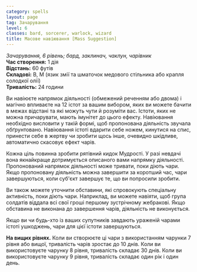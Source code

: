 ```yaml
---
category: spells
layout: page
tag: Зачарування
level: 6
classes: bard, sorcerer, warlock, wizard
title: Масове навіювання [Mass Suggestion]
---
```


_Зачарування, 6 рівень; бард, заклинач, чаклун, чарівник_    
**Час створення:** 1 дія    
**Відстань:** 60 футів    
**Складові:** В, М (язик змії та шматочок медового стільника або крапля солодкої олії)    
**Тривалість:** 24 години    

Ви навіюєте напрямок діяльності (обмежений реченням або двома) і магічно впливаєте на 12 істот за вашим вибором, яких ви можете бачити в межах відстані та які можуть чути й розуміти вас. Істоти, яких не можна причарувати, мають імунітет до цього ефекту. Навіювання необхідно висловити у такій формі, щоб пропонована діяльність звучала обґрунтовано. Навіювання істоті вдарити себе ножем, кинутися на спис, принести себе в жертву чи зробити щось інше, очевидно шкідливе, автоматично скасовує ефект чарів.    

Кожна ціль повинна зробити рятівний кидок Мудрості. У разі невдачі вона якнайкраще дотримується описаного вами напрямку діяльності. Пропонований напрямок діяльності може тривати, поки діють чари. Якщо пропоновану діяльність можна завершити за коротший час, чари завершуються, коли суб'єкт завершує те, що ви попросили зробити.    

Ви також можете уточнити обставини, які спровокують спеціальну активність, поки діють чари. Наприклад, ви можете навіяти, щоб група солдатів віддала всі свої гроші першому зустрічному жебракові. Якщо обставина не виконана до завершення чарів, діяльність не виконується.    

Якщо ви чи будь-хто із ваших супутників завдають ураженій чарами істоті ушкоджень, чари для цієї істоти завершуються.   

**На вищих рівнях.** Коли ви створюєте ці чари з використанням чарунки 7 рівня або вищої, тривалість чарів зростає до 10 днів. Коли ви використовуєте чарунку 8 рівня, тривалість складає 30 днів. Коли ви використовуєте чарунку 9 рівня, тривалість складає один рік і один день. 
